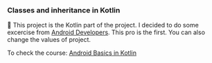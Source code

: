 ### Classes and inheritance in Kotlin

  📌 This project is the Kotlin part of the project. I decided to do some excercise from [Android Developers](https://developer.android.com). This pro is the first.
      You can also change the values of project.

  To check the course: [Android Basics in Kotlin](https://developer.android.com/courses/android-basics-kotlin/course)
